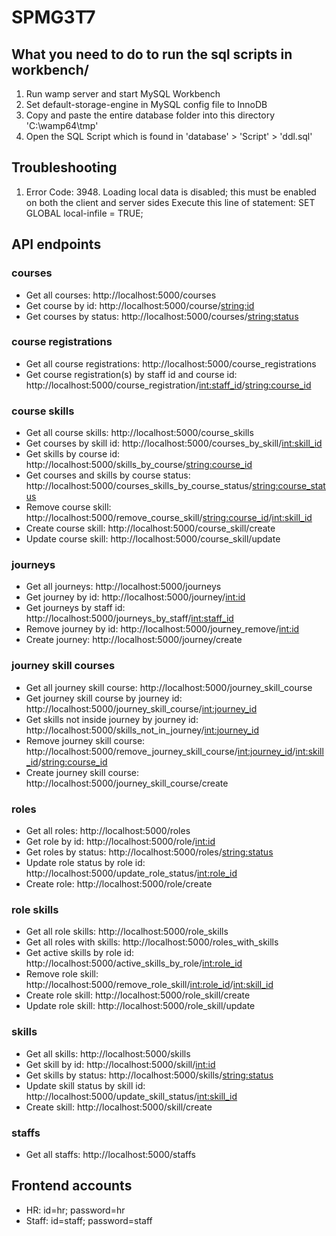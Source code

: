 # SPMG3T7

## What you need to do to run the sql scripts in workbench/
1. Run wamp server and start MySQL Workbench
2. Set default-storage-engine in MySQL config file to InnoDB
3. Copy and paste the entire database folder into this directory 'C:\wamp64\tmp'
4. Open the SQL Script which is found in 'database' > 'Script' > 'ddl.sql'

## Troubleshooting
1. Error Code: 3948. Loading local data is disabled; this must be enabled on both the client and server sides
   Execute this line of statement: SET GLOBAL local-infile = TRUE;

## API endpoints
### courses
- Get all courses: http://localhost:5000/courses
- Get course by id: http://localhost:5000/course/<string:id>
- Get courses by status: http://localhost:5000/courses/<string:status>

### course registrations
- Get all course registrations: http://localhost:5000/course_registrations
- Get course registration(s) by staff id and course id: http://localhost:5000/course_registration/<int:staff_id>/<string:course_id>

### course skills
- Get all course skills: http://localhost:5000/course_skills
- Get courses by skill id: http://localhost:5000/courses_by_skill/<int:skill_id>
- Get skills by course id: http://localhost:5000/skills_by_course/<string:course_id>
- Get courses and skills by course status: http://localhost:5000/courses_skills_by_course_status/<string:course_status>
- Remove course skill: http://localhost:5000/remove_course_skill/<string:course_id>/<int:skill_id>
- Create course skill: http://localhost:5000/course_skill/create
- Update course skill: http://localhost:5000/course_skill/update

### journeys
- Get all journeys: http://localhost:5000/journeys
- Get journey by id: http://localhost:5000/journey/<int:id>
- Get journeys by staff id: http://localhost:5000/journeys_by_staff/<int:staff_id>
- Remove journey by id: http://localhost:5000/journey_remove/<int:id>
- Create journey: http://localhost:5000/journey/create

### journey skill courses
- Get all journey skill course: http://localhost:5000/journey_skill_course
- Get journey skill course by journey id: http://localhost:5000/journey_skill_course/<int:journey_id>
- Get skills not inside journey by journey id: http://localhost:5000/skills_not_in_journey/<int:journey_id>
- Remove journey skill course: http://localhost:5000/remove_journey_skill_course/<int:journey_id>/<int:skill_id>/<string:course_id>
- Create journey skill course: http://localhost:5000/journey_skill_course/create

### roles
- Get all roles: http://localhost:5000/roles
- Get role by id: http://localhost:5000/role/<int:id>
- Get roles by status: http://localhost:5000/roles/<string:status>
- Update role status by role id: http://localhost:5000/update_role_status/<int:role_id>
- Create role: http://localhost:5000/role/create

### role skills
- Get all role skills: http://localhost:5000/role_skills
- Get all roles with skills: http://localhost:5000/roles_with_skills
- Get active skills by role id: http://localhost:5000/active_skills_by_role/<int:role_id>
- Remove role skill: http://localhost:5000/remove_role_skill/<int:role_id>/<int:skill_id>
- Create role skill: http://localhost:5000/role_skill/create
- Update role skill: http://localhost:5000/role_skill/update

### skills
- Get all skills: http://localhost:5000/skills
- Get skill by id: http://localhost:5000/skill/<int:id>
- Get skills by status: http://localhost:5000/skills/<string:status>
- Update skill status by skill id: http://localhost:5000/update_skill_status/<int:skill_id>
- Create skill: http://localhost:5000/skill/create

### staffs
- Get all staffs: http://localhost:5000/staffs

## Frontend accounts
- HR: id=hr; password=hr
- Staff: id=staff; password=staff
